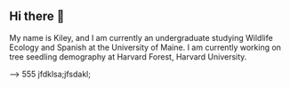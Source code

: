 ## Hi there 👋
My name is Kiley, and I am currently an undergraduate studying Wildlife Ecology and Spanish at the University of Maine. I am currently working on tree seedling demography at Harvard Forest, Harvard University.

-->
555
jfdklsa;jfsdakl;